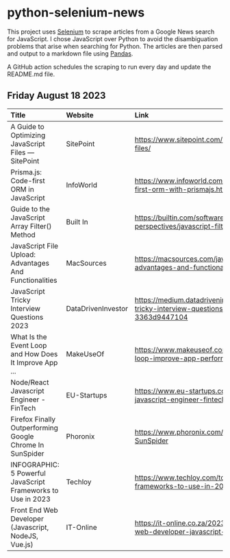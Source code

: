 # python-selenium-news

This project uses [Selenium](https://www.seleniumhq.org/) to scrape articles from a Google News search for JavaScript.
I chose JavaScript over Python to avoid the disambiguation problems that arise when searching for Python.
The articles are then parsed and output to a markdown file using [Pandas](https://pandas.pydata.org/).

A GitHub action schedules the scraping to run every day and update the README.md file.

## Friday August 18 2023


| Title                                                        | Website            | Link                                                                                          |
|:-------------------------------------------------------------|:-------------------|:----------------------------------------------------------------------------------------------|
| A Guide to Optimizing JavaScript Files — SitePoint           | SitePoint          | https://www.sitepoint.com/optimizing-javascript-files/                                        |
| Prisma.js: Code-first ORM in JavaScript                      | InfoWorld          | https://www.infoworld.com/article/3704793/code-first-orm-with-prismajs.html                   |
| Guide to the JavaScript Array Filter() Method                | Built In           | https://builtin.com/software-engineering-perspectives/javascript-filter                       |
| JavaScript File Upload: Advantages And Functionalities       | MacSources         | https://macsources.com/javascript-file-upload-advantages-and-functionalities/                 |
| JavaScript Tricky Interview Questions 2023                   | DataDrivenInvestor | https://medium.datadriveninvestor.com/javascript-tricky-interview-questions-2023-3363d9447104 |
| What Is the Event Loop and How Does It Improve App ...       | MakeUseOf          | https://www.makeuseof.com/javascript-event-loop-improve-app-performance/                      |
| Node/React Javascript Engineer - FinTech                     | EU-Startups        | https://www.eu-startups.com/job/node-react-javascript-engineer-fintech-2/                     |
| Firefox Finally Outperforming Google Chrome In SunSpider     | Phoronix           | https://www.phoronix.com/news/Firefox-Faster-SunSpider                                        |
| INFOGRAPHIC: 5 Powerful JavaScript Frameworks to Use in 2023 | Techloy            | https://www.techloy.com/top-javascript-frameworks-to-use-in-2023-infographic/                 |
| Front End Web Developer (Javascript, NodeJS, Vue.js)         | IT-Online          | https://it-online.co.za/2023/08/17/front-end-web-developer-javascript-nodejs-vue-js-2/        |